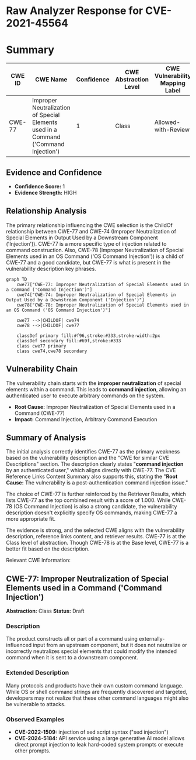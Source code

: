 # Raw Analyzer Response for CVE-2021-45564

# Summary
| CWE ID  | CWE Name                                                                 | Confidence | CWE Abstraction Level | CWE Vulnerability Mapping Label | CWE-Vulnerability Mapping Notes |
| ------- | ------------------------------------------------------------------------ | ---------- | ----------------------- | ------------------------------- | ------------------------------- |
| CWE-77  | Improper Neutralization of Special Elements used in a Command ('Command Injection') | 1          | Class                   | Allowed-with-Review             | Primary CWE                     |

## Evidence and Confidence

*   **Confidence Score:** 1
*   **Evidence Strength:** HIGH

## Relationship Analysis
The primary relationship influencing the CWE selection is the ChildOf relationship between CWE-77 and CWE-74 (Improper Neutralization of Special Elements in Output Used by a Downstream Component ('Injection')). CWE-77 is a more specific type of injection related to command construction. Also, CWE-78 (Improper Neutralization of Special Elements used in an OS Command ('OS Command Injection')) is a child of CWE-77 and a good candidate, but CWE-77 is what is present in the vulnerability description key phrases.

```mermaid
graph TD
    cwe77["CWE-77: Improper Neutralization of Special Elements used in a Command ('Command Injection')"]
    cwe74["CWE-74: Improper Neutralization of Special Elements in Output Used by a Downstream Component ('Injection')"]
    cwe78["CWE-78: Improper Neutralization of Special Elements used in an OS Command ('OS Command Injection')"]

    cwe77 -->|CHILDOF| cwe74
    cwe78 -->|CHILDOF| cwe77

    classDef primary fill:#f96,stroke:#333,stroke-width:2px
    classDef secondary fill:#69f,stroke:#333
    class cwe77 primary
    class cwe74,cwe78 secondary
```

## Vulnerability Chain
The vulnerability chain starts with the **improper neutralization** of special elements within a command. This leads to **command injection**, allowing an authenticated user to execute arbitrary commands on the system.
- **Root Cause:** Improper Neutralization of Special Elements used in a Command (CWE-77)
- **Impact:** Command Injection, Arbitrary Command Execution

## Summary of Analysis
The initial analysis correctly identifies CWE-77 as the primary weakness based on the vulnerability description and the "CWE for similar CVE Descriptions" section. The description clearly states "**command injection** by an authenticated user," which aligns directly with CWE-77. The CVE Reference Links Content Summary also supports this, stating the "**Root Cause:** The vulnerability is a post-authentication command injection issue."

The choice of CWE-77 is further reinforced by the Retriever Results, which lists CWE-77 as the top combined result with a score of 1.000. While CWE-78 (OS Command Injection) is also a strong candidate, the vulnerability description doesn't explicitly specify OS commands, making CWE-77 a more appropriate fit.

The evidence is strong, and the selected CWE aligns with the vulnerability description, reference links content, and retriever results. CWE-77 is at the Class level of abstraction. Though CWE-78 is at the Base level, CWE-77 is a better fit based on the description.

Relevant CWE Information:
## CWE-77: Improper Neutralization of Special Elements used in a Command ('Command Injection')
**Abstraction:** Class
**Status:** Draft

### Description
The product constructs all or part of a command using externally-influenced input from an upstream component, but it does not neutralize or incorrectly neutralizes special elements that could modify the intended command when it is sent to a downstream component.

### Extended Description
Many protocols and products have their own custom command language. While OS or shell command strings are frequently discovered and targeted, developers may not realize that these other command languages might also be vulnerable to attacks.

### Observed Examples
- **CVE-2022-1509:** injection of sed script syntax ("sed injection")
- **CVE-2024-5184:** API service using a large generative AI model allows direct prompt injection to leak hard-coded system prompts or execute other prompts.